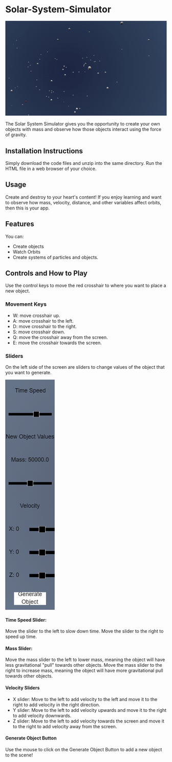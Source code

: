 # Solar-System-Simulator
![Gif of objects orbiting and interacting in space.](./images/scene14.gif)

The Solar System Simulator gives you the opportunity to create your own objects with mass and observe how those objects
interact using the force of gravity.

## Installation Instructions
Simply download the code files and unzip into the same directory. Run the HTML file in a web browser of your choice.

## Usage
Create and destroy to your heart's content! If you enjoy learning and want to observe how mass, velocity, distance, and other variables affect orbits, then this is your app.

## Features
You can:
* Create objects
* Watch Orbits
* Create systems of particles and objects.

## Controls and How to Play
Use the control keys to move the red crosshair to where you want to place a new object.
### Movement Keys
* W: move crosshair up.
* A: move crosshair to the left.
* D: move crosshair to the right.
* S: move crosshair down.
* Q: move the crosshair away from the screen.
* E: move the crosshair towards the screen.

### Sliders
On the left side of the screen are sliders to change values of the object that you want to generate.

![Image of sliders in the simulation](./images/sliders.png)

#### Time Speed Slider:
Move the slider to the left to slow down time.
Move the slider to the right to speed up time.

#### Mass Slider:
Move the mass slider to the left to lower mass, meaning the object will have less gravitational "pull" towards other objects.
Move the mass slider to the right to increase mass, meaning the object will have more gravitational pull towards other objects.

#### Velocity Sliders
* X slider: Move to the left to add velocity to the left and move it to the right to add velocity in the right direction.
* Y slider: Move to the left to add velocity upwards and move it to the right to add velocity downwards.
* Z slider: Move to the left to add velocity towards the screen and move it to the right to add velocity away from the screen.

#### Generate Object Button
Use the mouse to click on the Generate Object Button to add a new object to the scene!
